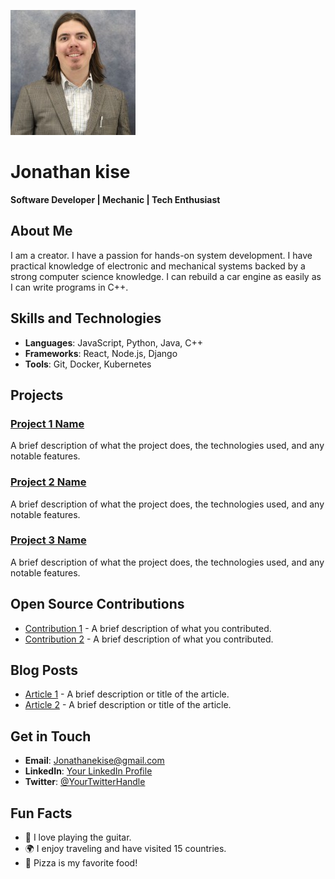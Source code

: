 ![Profile Picture](https://raw.githubusercontent.com/JonathanKise/Profile-Picture/main/1680218815402.jpeg)
# Jonathan kise

**Software Developer | Mechanic | Tech Enthusiast**

## About Me

I am a creator. I have a passion for hands-on system development. I have practical knowledge of electronic and
mechanical systems backed by a strong computer science knowledge. I can rebuild a car engine as easily as I can
write programs in C++.

## Skills and Technologies

- **Languages**: JavaScript, Python, Java, C++
- **Frameworks**: React, Node.js, Django
- **Tools**: Git, Docker, Kubernetes

## Projects

### [Project 1 Name](link_to_project)
A brief description of what the project does, the technologies used, and any notable features.

### [Project 2 Name](link_to_project)
A brief description of what the project does, the technologies used, and any notable features.

### [Project 3 Name](link_to_project)
A brief description of what the project does, the technologies used, and any notable features.

## Open Source Contributions

- [Contribution 1](link_to_contribution) - A brief description of what you contributed.
- [Contribution 2](link_to_contribution) - A brief description of what you contributed.

## Blog Posts

- [Article 1](link_to_article) - A brief description or title of the article.
- [Article 2](link_to_article) - A brief description or title of the article.

## Get in Touch

- **Email**: [Jonathanekise@gmail.com](mailto:Jonathanekise@gmail.com)
- **LinkedIn**: [Your LinkedIn Profile]([link_to_linkedin](https://www.linkedin.com/in/jonathan-kise-cs/))
- **Twitter**: [@YourTwitterHandle](https://twitter.com/YourTwitterHandle)

## Fun Facts

- 🎸 I love playing the guitar.
- 🌍 I enjoy traveling and have visited 15 countries.
- 🍕 Pizza is my favorite food!
